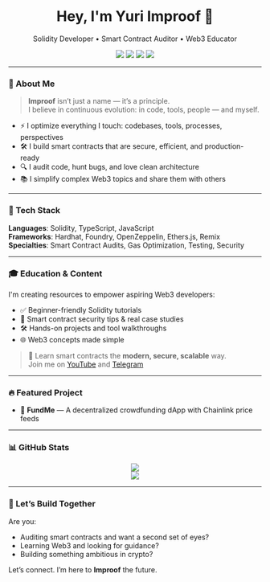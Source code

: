 <h1 align="center">Hey, I'm Yuri Improof 🚀</h1>
<p align="center">
  Solidity Developer • Smart Contract Auditor • Web3 Educator
</p>

<p align="center">
  <a href="https://t.me/improof"><img src="https://img.shields.io/badge/Telegram-blue?logo=telegram" /></a>
  <a href="https://youtube.com/@yuriimproof"><img src="https://img.shields.io/badge/YouTube-red?logo=youtube" /></a>
  <a href="https://twitter.com/yuriimproof"><img src="https://img.shields.io/badge/Twitter-blue?logo=twitter" /></a>
  <a href="https://linkedin.com/in/yuriimproof"><img src="https://img.shields.io/badge/LinkedIn-blue?logo=linkedin" /></a>
</p>

---

### 🧠 About Me

> **Improof** isn’t just a name — it’s a principle.  
> I believe in continuous evolution: in code, tools, people — and myself.

- ⚡ I optimize everything I touch: codebases, tools, processes, perspectives  
- 🛠️ I build smart contracts that are secure, efficient, and production-ready  
- 🔍 I audit code, hunt bugs, and love clean architecture  
- 📚 I simplify complex Web3 topics and share them with others

---

### 🧰 Tech Stack

**Languages**: Solidity, TypeScript, JavaScript  
**Frameworks**: Hardhat, Foundry, OpenZeppelin, Ethers.js, Remix  
**Specialties**: Smart Contract Audits, Gas Optimization, Testing, Security

---

### 🎓 Education & Content

I'm creating resources to empower aspiring Web3 developers:

- ✅ Beginner-friendly Solidity tutorials  
- 🧠 Smart contract security tips & real case studies  
- 🛠 Hands-on projects and tool walkthroughs  
- 🌐 Web3 concepts made simple

> 🎥 Learn smart contracts the **modern, secure, scalable** way.  
> Join me on [YouTube](https://youtube.com/@yuriimproof) and [Telegram](https://t.me/improof)

---

### 🔥 Featured Project

- 💸 **FundMe** — A decentralized crowdfunding dApp with Chainlink price feeds

---

### 📊 GitHub Stats

<p align="center">
  <img src="https://github-readme-stats.vercel.app/api?username=yuriimproof&show_icons=true&theme=tokyonight" />
  <br/>
  <img src="https://github-readme-stats.vercel.app/api/top-langs/?username=yuriimproof&layout=compact&theme=tokyonight" />
</p>

---

### 🤝 Let’s Build Together

Are you:

- Auditing smart contracts and want a second set of eyes?  
- Learning Web3 and looking for guidance?  
- Building something ambitious in crypto?

Let’s connect. I’m here to **Improof** the future.
